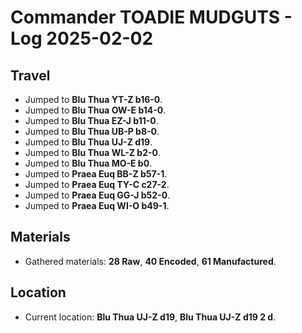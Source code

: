 # Commander TOADIE MUDGUTS - Log 2025-02-02

## Travel
- Jumped to **Blu Thua YT-Z b16-0**.
- Jumped to **Blu Thua OW-E b14-0**.
- Jumped to **Blu Thua EZ-J b11-0**.
- Jumped to **Blu Thua UB-P b8-0**.
- Jumped to **Blu Thua UJ-Z d19**.
- Jumped to **Blu Thua WL-Z b2-0**.
- Jumped to **Blu Thua MO-E b0**.
- Jumped to **Praea Euq BB-Z b57-1**.
- Jumped to **Praea Euq TY-C c27-2**.
- Jumped to **Praea Euq GG-J b52-0**.
- Jumped to **Praea Euq WI-O b49-1**.

## Materials
- Gathered materials: **28 Raw**, **40 Encoded**, **61 Manufactured**.

## Location
- Current location: **Blu Thua UJ-Z d19**, **Blu Thua UJ-Z d19 2 d**.

